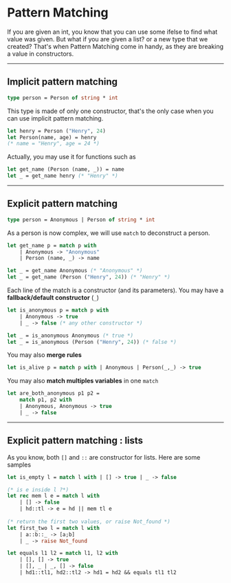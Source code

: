 # Pattern Matching

If you are given an int, you know that you can use some ifelse to find what value was given. But what if you are given a list? or a new type that we created? That's when Pattern Matching come in handy, as they are breaking a value in constructors.

<hr class="sl">

## Implicit pattern matching

```ocaml
type person = Person of string * int
```

This type is made of only one constructor, that's the only case when you can use implicit pattern matching.

```ocaml
let henry = Person ("Henry", 24)
let Person(name, age) = henry
(* name = "Henry", age = 24 *)
```

Actually, you may use it for functions such as

```ocaml
let get_name (Person (name, _)) = name
let _ = get_name henry (* "Henry" *)
```

<hr class="sl">

## Explicit pattern matching

```ocaml
type person = Anonymous | Person of string * int
```

As a person is now complex, we will use `match` to deconstruct a person. 

```ocaml
let get_name p = match p with
	| Anonymous -> "Anonymous"
	| Person (name, _) -> name

let _ = get_name Anonymous (* "Anonymous" *)
let _ = get_name (Person ("Henry", 24)) (* "Henry" *)
```

Each line of the match is a constructor (and its parameters). You may have a **fallback/default constructor** (`_`)

```ocaml
let is_anonymous p = match p with
	| Anonymous -> true
	| _ -> false (* any other constructor *)

let _ = is_anonymous Anonymous (* true *)
let _ = is_anonymous (Person ("Henry", 24)) (* false *)
```

You may also **merge rules**

```ocaml
let is_alive p = match p with | Anonymous | Person(_,_) -> true
```

You may also **match multiples variables** in one `match`

```ocaml
let are_both_anonymous p1 p2 = 
	match p1, p2 with
	| Anonymous, Anonymous -> true
	| _ -> false
```

<hr class="sl">

## Explicit pattern matching : lists

As you know, both `[]` and `::` are constructor for lists. Here are some samples

```ocaml
let is_empty l = match l with | [] -> true | _ -> false

(* is e inside l ?*)
let rec mem l e = match l with
	| [] -> false
	| hd::tl -> e = hd || mem tl e
	
(* return the first two values, or raise Not_found *)
let first_two l = match l with
	| a::b::_ -> [a;b]
	| _ -> raise Not_found

let equals l1 l2 = match l1, l2 with
	| [], [] -> true
	| [], _ | _, [] -> false
	| hd1::tl1, hd2::tl2 -> hd1 = hd2 && equals tl1 tl2
```